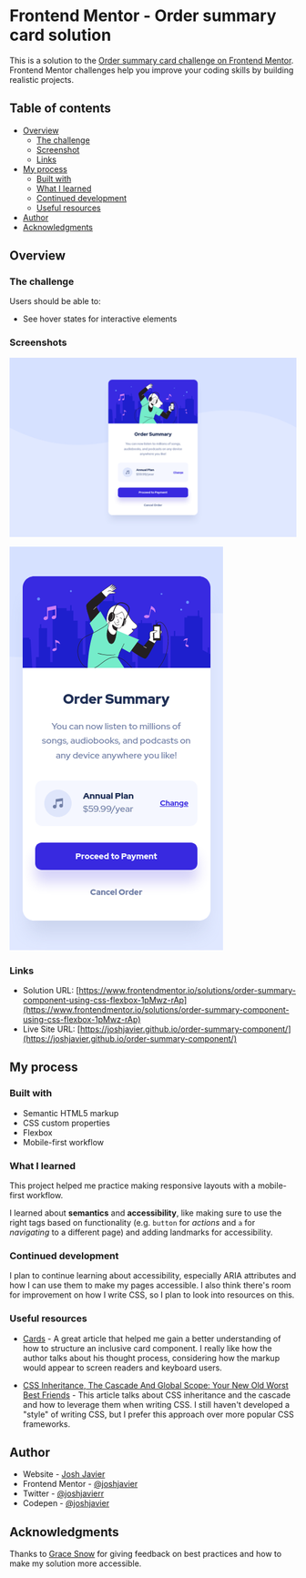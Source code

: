 # Frontend Mentor - Order summary card solution

This is a solution to the [Order summary card challenge on Frontend Mentor](https://www.frontendmentor.io/challenges/order-summary-component-QlPmajDUj). Frontend Mentor challenges help you improve your coding skills by building realistic projects. 

## Table of contents

- [Overview](#overview)
  - [The challenge](#the-challenge)
  - [Screenshot](#screenshot)
  - [Links](#links)
- [My process](#my-process)
  - [Built with](#built-with)
  - [What I learned](#what-i-learned)
  - [Continued development](#continued-development)
  - [Useful resources](#useful-resources)
- [Author](#author)
- [Acknowledgments](#acknowledgments)

## Overview

### The challenge

Users should be able to:

- See hover states for interactive elements

### Screenshots

![](images/screenshot-desktop.png)

![](images/screenshot-mobile.png)

### Links

- Solution URL: [https://www.frontendmentor.io/solutions/order-summary-component-using-css-flexbox-1pMwz-rAp](https://www.frontendmentor.io/solutions/order-summary-component-using-css-flexbox-1pMwz-rAp)
- Live Site URL: [https://joshjavier.github.io/order-summary-component/](https://joshjavier.github.io/order-summary-component/)

## My process

### Built with

- Semantic HTML5 markup
- CSS custom properties
- Flexbox
- Mobile-first workflow

### What I learned

This project helped me practice making responsive layouts with a mobile-first workflow.

I learned about **semantics** and **accessibility**, like making sure to use the right tags based on functionality (e.g. `button` for *actions* and `a` for *navigating* to a different page) and adding landmarks for accessibility.

### Continued development

I plan to continue learning about accessibility, especially ARIA attributes and how I can use them to make my pages accessible. I also think there's room for improvement on how I write CSS, so I plan to look into resources on this.

### Useful resources

- [Cards](https://inclusive-components.design/cards/) - A great article that helped me gain a better understanding of how to structure an inclusive card component. I really like how the author talks about his thought process, considering how the markup would appear to screen readers and keyboard users.

- [CSS Inheritance, The Cascade And Global Scope: Your New Old Worst Best Friends](https://www.smashingmagazine.com/2016/11/css-inheritance-cascade-global-scope-new-old-worst-best-friends/) - This article talks about CSS inheritance and the cascade and how to leverage them when writing CSS. I still haven't developed a "style" of writing CSS, but I prefer this approach over more popular CSS frameworks.

## Author

- Website - [Josh Javier](https://joshjavier.com/)
- Frontend Mentor - [@joshjavier](https://www.frontendmentor.io/profile/joshjavier)
- Twitter - [@joshjavierr](https://www.twitter.com/joshjavierr)
- Codepen - [@joshjavier](https://codepen.io/joshjavier/)
## Acknowledgments

Thanks to [Grace Snow](https://github.com/grace-snow) for giving feedback on best practices and how to make my solution more accessible.
